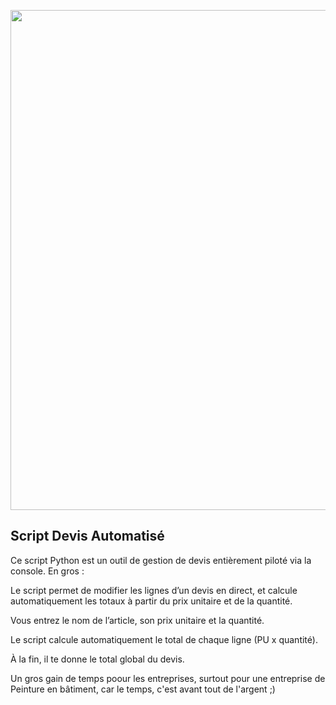 <p align="center">
  <img src="assets/devis.jpeg"  width="800">
</p>

## Script Devis Automatisé

Ce script Python est un outil de gestion de devis entièrement piloté via la console. En gros :

Le script permet de modifier les lignes d’un devis en direct, et calcule automatiquement les totaux à partir du prix unitaire et de la quantité.

Vous entrez le nom de l’article, son prix unitaire et la quantité.

Le script calcule automatiquement le total de chaque ligne (PU x quantité).

À la fin, il te donne le total global du devis.

Un gros gain de temps poour les entreprises, surtout pour une entreprise de Peinture en bâtiment, car le temps, c'est avant tout de l'argent ;)
